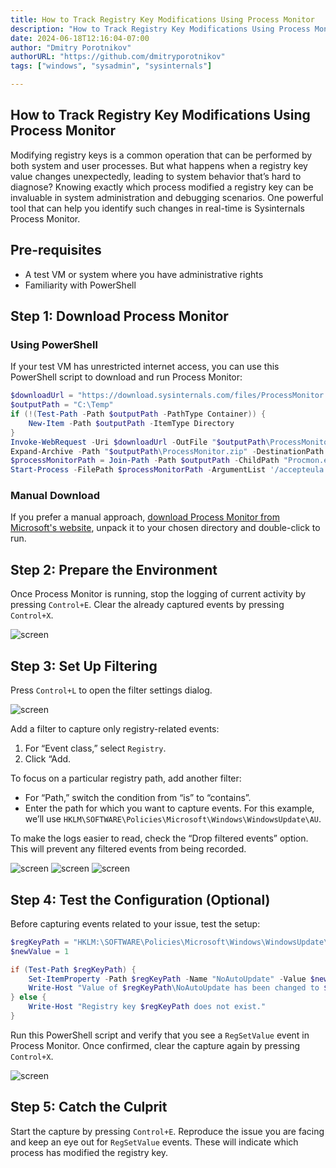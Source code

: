 ```yaml
---
title: How to Track Registry Key Modifications Using Process Monitor
description: "How to Track Registry Key Modifications Using Process Monitor - a quick guide"
date: 2024-06-18T12:16:04-07:00
author: "Dmitry Porotnikov"
authorURL: "https://github.com/dmitryporotnikov"
tags: ["windows", "sysadmin", "sysinternals"]

---
```


## How to Track Registry Key Modifications Using Process Monitor

Modifying registry keys is a common operation that can be performed by both system and user processes. But what happens when a registry key value changes unexpectedly, leading to system behavior that’s hard to diagnose? Knowing exactly which process modified a registry key can be invaluable in system administration and debugging scenarios. One powerful tool that can help you identify such changes in real-time is Sysinternals Process Monitor.

## Pre-requisites

- A test VM or system where you have administrative rights
- Familiarity with PowerShell

## Step 1: Download Process Monitor

### Using PowerShell

If your test VM has unrestricted internet access, you can use this PowerShell script to download and run Process Monitor:

```powershell
$downloadUrl = "https://download.sysinternals.com/files/ProcessMonitor.zip"
$outputPath = "C:\Temp"
if (!(Test-Path -Path $outputPath -PathType Container)) {
    New-Item -Path $outputPath -ItemType Directory
}
Invoke-WebRequest -Uri $downloadUrl -OutFile "$outputPath\ProcessMonitor.zip"
Expand-Archive -Path "$outputPath\ProcessMonitor.zip" -DestinationPath $outputPath -Force
$processMonitorPath = Join-Path -Path $outputPath -ChildPath "Procmon.exe"
Start-Process -FilePath $processMonitorPath -ArgumentList '/accepteula'
```

### Manual Download

If you prefer a manual approach, [download Process Monitor from Microsoft's website](https://learn.microsoft.com/en-us/sysinternals/downloads/procmon), unpack it to your chosen directory and double-click to run.

## Step 2: Prepare the Environment

Once Process Monitor is running, stop the logging of current activity by pressing `Control+E`. Clear the already captured events by pressing `Control+X`.

![screen](https://cdn.porotnikov.com/media/2023/08/24235746/image-6.png)

## Step 3: Set Up Filtering

Press `Control+L` to open the filter settings dialog.

![screen](https://cdn.porotnikov.com/media/2023/08/24235745/image-7.png)  

Add a filter to capture only registry-related events:

1. For “Event class,” select `Registry`.
2. Click “Add.

To focus on a particular registry path, add another filter:

- For “Path,” switch the condition from “is” to “contains”.
- Enter the path for which you want to capture events. For this example, we’ll use `HKLM\SOFTWARE\Policies\Microsoft\Windows\WindowsUpdate\AU`.

To make the logs easier to read, check the “Drop filtered events” option. This will prevent any filtered events from being recorded.

![screen](https://cdn.porotnikov.com/media/2023/08/24235745/image-8-1024x174.png)
![screen](https://cdn.porotnikov.com/media/2023/08/24235743/image-10-1024x147.png)
![screen](https://cdn.porotnikov.com/media/2023/08/24235742/image-11.png)

## Step 4: Test the Configuration (Optional)

Before capturing events related to your issue, test the setup:

```powershell
$regKeyPath = "HKLM:\SOFTWARE\Policies\Microsoft\Windows\WindowsUpdate\AU"
$newValue = 1

if (Test-Path $regKeyPath) {
    Set-ItemProperty -Path $regKeyPath -Name "NoAutoUpdate" -Value $newValue
    Write-Host "Value of $regKeyPath\NoAutoUpdate has been changed to $newValue"
} else {
    Write-Host "Registry key $regKeyPath does not exist."
}
```

Run this PowerShell script and verify that you see a `RegSetValue` event in Process Monitor. Once confirmed, clear the capture again by pressing `Control+X`.

![screen](https://cdn.porotnikov.com/media/2023/08/24235742/image-12-1024x77.png)

## Step 5: Catch the Culprit

Start the capture by pressing `Control+E`. Reproduce the issue you are facing and keep an eye out for `RegSetValue` events. These will indicate which process has modified the registry key.